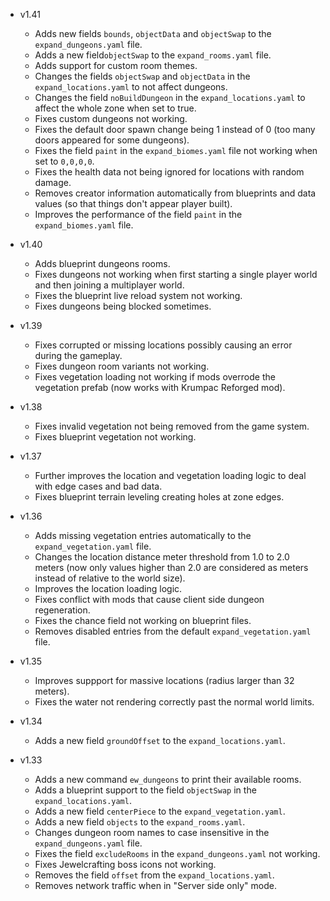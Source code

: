 - v1.41
  - Adds new fields `bounds`, `objectData` and `objectSwap` to the `expand_dungeons.yaml` file.
  - Adds a new field`objectSwap` to the `expand_rooms.yaml` file.
  - Adds support for custom room themes.
  - Changes the fields `objectSwap` and `objectData` in the `expand_locations.yaml` to not affect dungeons.
  - Changes the field `noBuildDungeon` in the `expand_locations.yaml` to affect the whole zone when set to true.
  - Fixes custom dungeons not working.
  - Fixes the default door spawn change being 1 instead of 0 (too many doors appeared for some dungeons).
  - Fixes the field `paint` in the `expand_biomes.yaml` file not working when set to `0,0,0,0`.
  - Fixes the health data not being ignored for locations with random damage.
  - Removes creator information automatically from blueprints and data values (so that things don't appear player built).
  - Improves the performance of the field `paint` in the `expand_biomes.yaml` file.
  
- v1.40
  - Adds blueprint dungeons rooms.
  - Fixes dungeons not working when first starting a single player world and then joining a multiplayer world.
  - Fixes the blueprint live reload system not working.
  - Fixes dungeons being blocked sometimes.

- v1.39
  - Fixes corrupted or missing locations possibly causing an error during the gameplay.
  - Fixes dungeon room variants not working.
  - Fixes vegetation loading not working if mods overrode the vegetation prefab (now works with Krumpac Reforged mod).

- v1.38
  - Fixes invalid vegetation not being removed from the game system.
  - Fixes blueprint vegetation not working.

- v1.37
  - Further improves the location and vegetation loading logic to deal with edge cases and bad data.
  - Fixes blueprint terrain leveling creating holes at zone edges.

- v1.36
  - Adds missing vegetation entries automatically to the `expand_vegetation.yaml` file.
  - Changes the location distance meter threshold from 1.0 to 2.0 meters (now only values higher than 2.0 are considered as meters instead of relative to the world size).
  - Improves the location loading logic.
  - Fixes conflict with mods that cause client side dungeon regeneration.
  - Fixes the chance field not working on blueprint files.
  - Removes disabled entries from the default `expand_vegetation.yaml` file.

- v1.35
  - Improves suppport for massive locations (radius larger than 32 meters).
  - Fixes the water not rendering correctly past the normal world limits.

- v1.34
  - Adds a new field `groundOffset` to the `expand_locations.yaml`.

- v1.33
  - Adds a new command `ew_dungeons` to print their available rooms.
  - Adds a blueprint support to the field `objectSwap` in the `expand_locations.yaml`.
  - Adds a new field `centerPiece` to the `expand_vegetation.yaml`.
  - Adds a new field `objects` to the `expand_rooms.yaml`.
  - Changes dungeon room names to case insensitive in the `expand_dungeons.yaml` file.
  - Fixes the field `excludeRooms` in the `expand_dungeons.yaml` not working.
  - Fixes Jewelcrafting boss icons not working.
  - Removes the field `offset` from the `expand_locations.yaml`.
  - Removes network traffic when in "Server side only" mode.
